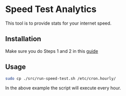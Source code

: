 # Speed Test Analytics

This tool is to provide stats for your internet speed.

## Installation
Make sure you do Steps 1 and 2 in this [guide](https://aws.amazon.com/getting-started/hands-on/backup-to-s3-cli/)

## Usage

```bash
sudo cp ./src/run-speed-test.sh /etc/cron.hourly/
```
In the above example the script will execute every hour.

